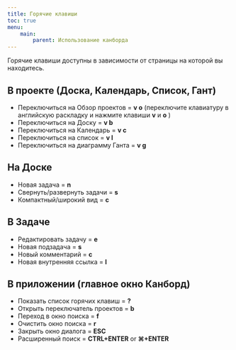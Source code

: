 ```yaml
---
title: Горячие клавиши
toc: true
menu:
    main:
        parent: Использование канборда
---
```


Горячие клавиши доступны в зависимости от страницы на которой вы находитесь.

В проекте (Доска, Календарь, Список, Гант)
------------------------------------------

-   Переключиться на Обзор проектов = **v o** (переключите клавиатуру в английскую раскладку и нажмите клавиши **v** и **o** )
-   Переключиться на Доску = **v b**
-   Переключиться на Календарь = **v c**
-   Переключиться на список = **v l**
-   Переключиться на диаграмму Ганта = **v g**

На Доске
--------

-   Новая задача = **n**
-   Свернуть/развернуть задачи = **s**
-   Компактный/широкий вид = **c**

В Задаче
--------

-   Редактировать задачу = **e**
-   Новая подзадача = **s**
-   Новый комментарий = **c**
-   Новая внутренняя ссылка = **l**



В приложении (главное окно Канборд)
-----------------------------------

-   Показать список горячих клавиш = **?**
-   Открыть переключатель проектов = **b**
-   Переход в окно поиска = **f**
-   Очистить окно поиска = **r**
-   Закрыть окно диалога = **ESC**
-   Расширенный поиск = **CTRL+ENTER** or **⌘+ENTER**
